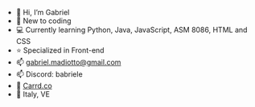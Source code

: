 - 👋 Hi, I’m Gabriel
- 👀 New to coding
- 💻 Currently learning Python, Java, JavaScript, ASM 8086, HTML and CSS
- ⭐ Specialized in Front-end
- 📫 gabriel.madiotto@gmail.com
- 📫 Discord: babriele
- 🪪 [Carrd.co](https://madi8.carrd.co)
- 📍 Italy, VE
<!---
xBabriele/xBabriele is a ✨ special ✨ repository because its `README.md` (this file) appears on your GitHub profile.
You can click the Preview link to take a look at your changes.
--->
